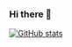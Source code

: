 ### Hi there 👋

[![GitHub stats](https://github-readme-stats.vercel.app/api?username=Mkskdesu
)](https://github.com/anuraghazra/github-readme-stats)
